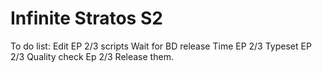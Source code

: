 Infinite Stratos S2
===================

To do list:
Edit EP 2/3 scripts
Wait for BD release 
Time EP 2/3
Typeset EP 2/3
Quality check Ep 2/3
Release them.  
